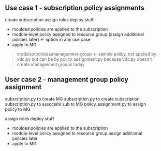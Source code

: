 ## Use case 1 - subscription policy assignments

create subscription
assign roles
deploy stuff
- mouldes\policies are applied to the subscription
- module-level policy assigned to resource group
(assign additional policies later) <- option in any use case
- apply to MG

> modules\policies\managemnet-group <- sample policy,
> not applied by vdc.py but can be by policy_assignment.py
> because vdc.py doesn't create management groups today 

## User case 2 - management group policy assignment
subscription.py to create MG
subscription.py to create subscription
subscription.py to associate sub to MG
policy_assignment.py to assign policy to MG

assign roles
deploy stuff
- mouldes\policies are applied to the subscription
- module-level policy assigned to resource group
assign additional policies later
- apply to MG